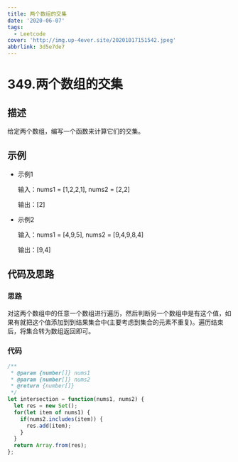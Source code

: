 ```yaml
---
title: 两个数组的交集
date: '2020-06-07'
tags:
  - Leetcode
cover: 'http://img.up-4ever.site/20201017151542.jpeg'
abbrlink: 3d5e7de7
---
```

# 349.两个数组的交集

## 描述

给定两个数组，编写一个函数来计算它们的交集。

## 示例

- 示例1

  输入：nums1 = [1,2,2,1], nums2 = [2,2]

  输出：[2]

- 示例2

  输入：nums1 = [4,9,5], nums2 = [9,4,9,8,4]

  输出：[9,4]

## 代码及思路

### 思路

对这两个数组中的任意一个数组进行遍历，然后判断另一个数组中是有这个值，如果有就把这个值添加到到结果集合中(主要考虑到集合的元素不重复)。遍历结束后，将集合转为数组返回即可。

### 代码

```javascript
/**
 * @param {number[]} nums1
 * @param {number[]} nums2
 * @return {number[]}
 */
let intersection = function(nums1, nums2) {
  let res = new Set();
  for(let item of nums1) {
    if(nums2.includes(item)) {
      res.add(item);
    }
  }
  return Array.from(res);
};
```
